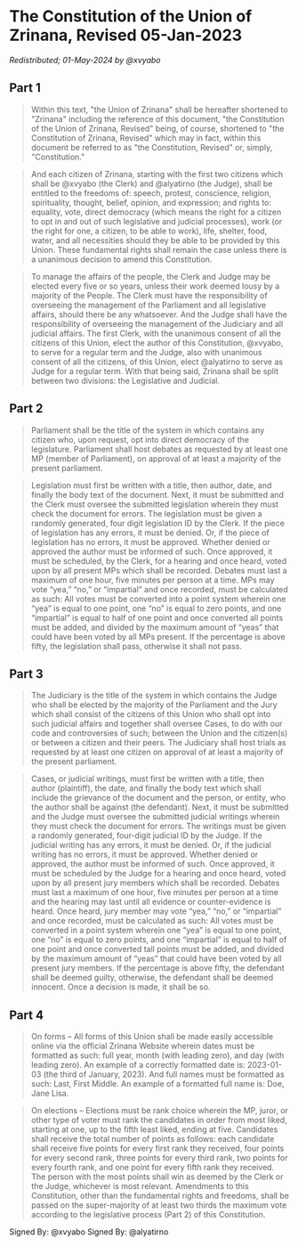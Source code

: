 # The Constitution of the Union of Zrinana, Revised 05-Jan-2023

*Redistributed; 01-May-2024*
*by @xvyabo*

## Part 1
> Within this text, "the Union of Zrinana" shall be hereafter shortened to "Zrinana" including the reference of this document, "the Constitution of the Union of Zrinana, Revised" being, of course, shortened to "the Constitution of Zrinana, Revised" which may in fact, within this document be referred to as "the Constitution, Revised" or, simply, "Constitution."

> And each citizen of Zrinana, starting with the first two citizens which shall be @xvyabo (the Clerk) and @alyatirno (the Judge), shall be entitled to the freedoms of: speech, protest, conscience, religion, spirituality, thought, belief, opinion, and expression; and rights to: equality, vote, direct democracy (which means the right for a citizen to opt in and out of such legislative and judicial processes), work (or the right for one, a citizen, to be able to work), life, shelter, food, water, and all necessities should they be able to be provided by this Union. These fundamental rights shall remain the case unless there is a unanimous decision to amend this Constitution. 

> To manage the affairs of the people, the Clerk and Judge may be elected every five or so years, unless their work deemed lousy by a majority of the People. The Clerk must have the responsibility of overseeing the management of the Parliament and all legislative affairs, should there be any whatsoever. And the Judge shall have the responsibility of overseeing the management of the Judiciary and all judicial affairs. The first Clerk, with the unanimous consent of all the citizens of this Union, elect the author of this Constitution, @xvyabo, to serve for a regular term and the Judge, also with unanimous consent of all the citizens, of this Union, elect @alyatirno to serve as Judge for a regular term. With that being said, Zrinana shall be split between two divisions: the Legislative and Judicial. 

## Part 2
> Parliament shall be the title of the system in which contains any citizen who, upon request, opt into direct democracy of the legislature. Parliament shall host debates as requested by at least one MP (member of Parliament), on approval of at least a majority of the present parliament. 

> Legislation must first be written with a title, then author, date, and finally the body text of the document. Next, it must be submitted and the Clerk must oversee the submitted legislation wherein they must check the document for errors. The legislation must be given a randomly generated, four digit legislation ID by the Clerk. If the piece of legislation has any errors, it must be denied. Or, if the piece of legislation has no errors, it must be approved. Whether denied or approved the author must be informed of such. Once approved, it must be scheduled, by the Clerk, for a hearing and once heard, voted upon by all present MPs which shall be recorded. Debates must last a maximum of one hour, five minutes per person at a time. MPs may vote “yea,” “no,” or “impartial” and once recorded, must be calculated as such: All votes must be converted into a point system wherein one “yea” is equal to one point, one “no” is equal to zero points, and one “impartial” is equal to half of one point and once converted all points must be added, and divided by the maximum amount of “yeas” that could have been voted by all MPs present. If the percentage is above fifty, the legislation shall pass, otherwise it shall not pass. 

## Part 3
> The Judiciary is the title of the system in which contains the Judge who shall be elected by the majority of the Parliament and the Jury which shall consist of the citizens of this Union who shall opt into such judicial affairs and together shall oversee Cases, to do with our code and controversies of such; between the Union and the citizen(s) or between a citizen and their peers. The Judiciary shall host trials as requested by at least one citizen on approval of at least a majority of the present parliament. 

> Cases, or judicial writings, must first be written with a title, then author (plaintiff), the date, and finally the body text which shall include the grievance of the document and the person, or entity, who the author shall be against (the defendant). Next, it must be submitted and the Judge must oversee the submitted judicial writings wherein they must check the document for errors. The writings must be given a randomly generated, four-digit judicial ID by the Judge. If the judicial writing has any errors, it must be denied. Or, if the judicial writing has no errors, it must be approved. Whether denied or approved, the author must be informed of such. Once approved, it must be scheduled by the Judge for a hearing and once heard, voted upon by all present jury members which shall be recorded. Debates must last a maximum of one hour, five minutes per person at a time and the hearing may last until all evidence or counter-evidence is heard. Once heard, jury member may vote “yea,” “no,” or “impartial” and once recorded, must be calculated as such: All votes must be converted in a point system wherein one “yea” is equal to one point, one “no” is equal to zero points, and one “impartial” is equal to half of one point and once converted tall points must be added, and divided by the maximum amount of “yeas” that could have been voted by all present jury members. If the percentage is above fifty, the defendant shall be deemed guilty, otherwise, the defendant shall be deemed innocent. Once a decision is made, it shall be so. 

## Part 4
> On forms – All forms of this Union shall be made easily accessible online via the official Zrinana Website wherein dates must be formatted as such: full year, month (with leading zero), and day (with leading zero). An example of a correctly formatted date is: 2023-01-03 (the third of January, 2023). And full names must be formatted as such: Last, First Middle. An example of a formatted full name is: Doe, Jane Lisa.

> On elections – Elections must be rank choice wherein the MP, juror, or other type of voter must rank the candidates in order from most liked, starting at one, up to the fifth least liked, ending at five. Candidates shall receive the total number of points as follows: each candidate shall receive five points for every first rank they received, four points for every second rank, three points for every third rank, two points for every fourth rank, and one point for every fifth rank they received. The person with the most points shall win as deemed by the Clerk or the Judge, whichever is most relevant. 
	Amendments to this Constitution, other than the fundamental rights and freedoms, shall be passed on the super-majority of at least two thirds the maximum vote according to the legislative process (Part 2) of this Constitution. 

Signed By: @xvyabo
Signed By: @alyatirno
